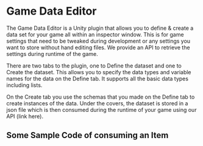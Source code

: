 Game Data Editor 
==============

The Game Data Editor is a Unity plugin that allows you to define &
create a data set for your game all within an inspector window. This
is for game settings that need to be tweaked during development or any
settings you want to store without hand editing files. We provide an
API to retrieve the settings during runtime of the game.

There are two tabs to the plugin, one to Define the dataset and one to
Create the dataset.  This allows you to specify the data types and
variable names for the data on the Define tab.  It supports all the
basic data types including lists.

On the Create tab you use the schemas that you made on the Define tab
to create instances of the data.  Under the covers, the dataset is
stored in a json file which is then consumed during the runtime of
your game using our API (link here).

## Some Sample Code of consuming an Item ## 

